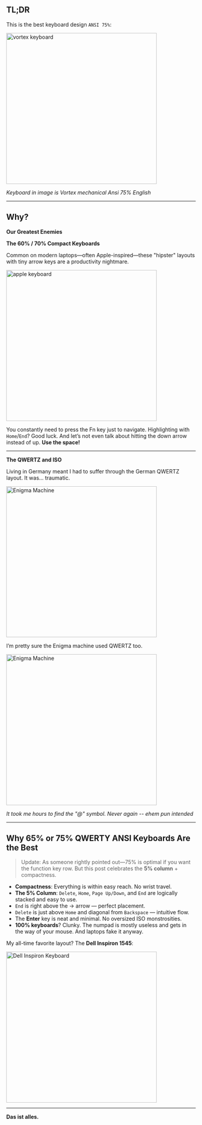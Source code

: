 ## TL;DR

This is the best keyboard design `ANSI 75%`:

<img src="/images/keyboards/vortex_keyboard.png" alt="vortex keyboard" width="400"/>

*Keyboard in image is Vortex mechanical Ansi 75% English*

---

## Why?

**Our Greatest Enemies**

**The 60% / 70% Compact Keyboards**

Common on modern laptops—often Apple-inspired—these "hipster" layouts with tiny arrow keys are a productivity nightmare.

<img src="/images/keyboards/apple_keyboard.jpeg" alt="apple keyboard" width="400"/>

You constantly need to press the Fn key just to navigate. Highlighting with `Home`/`End`? Good luck. And let’s not even talk about hitting the down arrow instead of up.
**Use the space!**

---

**The QWERTZ and ISO**

Living in Germany meant I had to suffer through the German QWERTZ layout.
It was... traumatic.

<img src="/images/keyboards/apple_keyboard_qwrtz.jpeg" alt="Enigma Machine" width="400"/>

I’m pretty sure the Enigma machine used QWERTZ too.

<img src="/images/keyboards/enigma_machine.jpeg" alt="Enigma Machine" width="400"/>

*It took me hours to find the "@" symbol. Never again -- ehem pun intended*

---

## Why 65% or 75% QWERTY ANSI Keyboards Are the Best

> Update: As someone rightly pointed out—75% is optimal if you want the function key row. But this post celebrates the **5% column** + compactness.

* **Compactness**: Everything is within easy reach. No wrist travel.
* **The 5% Column**: `Delete`, `Home`, `Page Up/Down`, and `End` are logically stacked and easy to use.
* `End` is right above the → arrow — perfect placement.
* `Delete` is just above `Home` and diagonal from `Backspace` — intuitive flow.
* The **Enter** key is neat and minimal. No oversized ISO monstrosities.
* **100% keyboards**? Clunky. The numpad is mostly useless and gets in the way of your mouse. And laptops fake it anyway.

My all-time favorite layout?
The **Dell Inspiron 1545**:

<img src="/images/keyboards/dell_insprion_keyboard.jpeg" alt="Dell Inspiron Keyboard" width="400"/>

---

**Das ist alles.**
